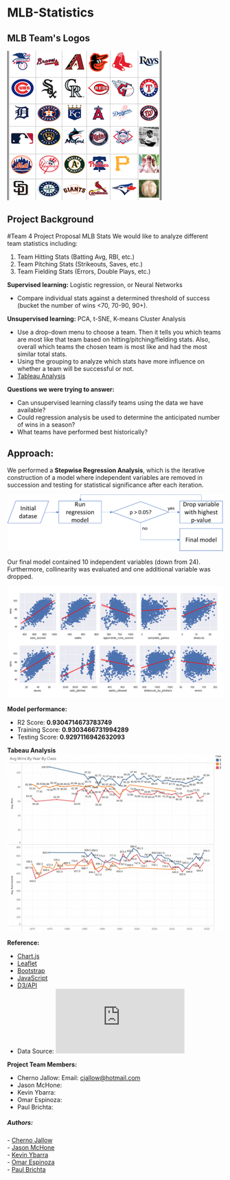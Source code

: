 # MLB-Statistics
## MLB Team's Logos
![team's logos](https://github.com/paulbrichta/MLB-Statistics/blob/branch-cj/Images/teams_logos.png)

## Project Background
#Team 4 Project Proposal MLB Stats
We would like to analyze different team statistics including:
1.	Team Hitting Stats (Batting Avg, RBI, etc.)
2.	Team Pitching Stats (Strikeouts, Saves, etc.)
3.	Team Fielding Stats (Errors, Double Plays, etc.)

**Supervised learning:**
Logistic regression, or Neural Networks
- Compare individual stats against a determined threshold of success (bucket the number of wins <70, 70-90, 90+).

**Unsupervised learning:**
PCA, t-SNE, K-means Cluster Analysis
-	Use a drop-down menu to choose a team. Then it tells you which teams are most like that team based on hitting/pitching/fielding stats. Also, overall which teams the chosen team is most like and had the most similar total stats.
- Using the grouping to analyze which stats have more influence on whether a team will be successful or not.
- [Tableau Analysis](https://public.tableau.com/app/profile/jason.mchone/viz/MLBTeamAnalysis_16790042773510/Story1)

**Questions we were trying to answer:**
- Can unsupervised learning classify teams using the data we have available?
- Could regression analysis be used to determine the anticipated number of wins in a season?
- What teams have performed best historically?

## Approach: 
We performed a **Stepwise Regression Analysis**, which is the iterative construction of a model where independent variables are removed in succession and testing for statistical significance after each iteration.

![Stepwise Regression Analysis](https://github.com/paulbrichta/MLB-Statistics/blob/branch-cj/Images/stepwise_regression_process.png)

Our final model contained 10 independent variables (down from 24).
Furthermore, collinearity was evaluated and one additional variable was dropped.

![Scatter plot](https://github.com/paulbrichta/MLB-Statistics/blob/branch-cj/Images/pairplots_select.png)

**Model performance:**
- R2 Score: **0.9304714673783749**
- Training Score: **0.9303466731994289**
- Testing Score: **0.9297116942632093**


**Tabeau Analysis**
![tabeau analysis](https://github.com/paulbrichta/MLB-Statistics/blob/branch-cj/Images/tabeau%20analysis.png)




**Reference:**
- [Chart.js](https://www.chartjs.org/)
- [Leaflet](https://leafletjs.com/examples/choropleth/)
- [Bootstrap](https://getbootstrap.com/)
- [JavaScript](https://htmlcheatsheet.com/js/)
- [D3/API](https://d3js.org/)
- Data Source: ![Lahman’s Baseball Database](https://www.openintro.org/data/index.php?data=mlb_teams)


**Project Team Members:** 
* Cherno Jallow: Email: cjallow@hotmail.com
* Jason McHone:
* Kevin Ybarra:
* Omar Espinoza:
* Paul Brichta:

<footer>
    <h5>Authors:</h5>
   -  <a href="https://github.com/cjallow01" class="white">Cherno Jallow</a> &nbsp; <br>
   -  <a href="https://github.com/JPMCHONE1" class="white">Jason McHone</a> &nbsp; <br>
   -  <a href="https://github.com/KYbarra4" class="white">Kevin Ybarra</a> &nbsp; <br>
   -  <a href="https://github.com/OAEspinoza" class="white">Omar Espinoza</a> &nbsp; <br>
   -  <a href="https://github.com/paulbrichta" class="white">Paul Brichta</a>
</footer>
